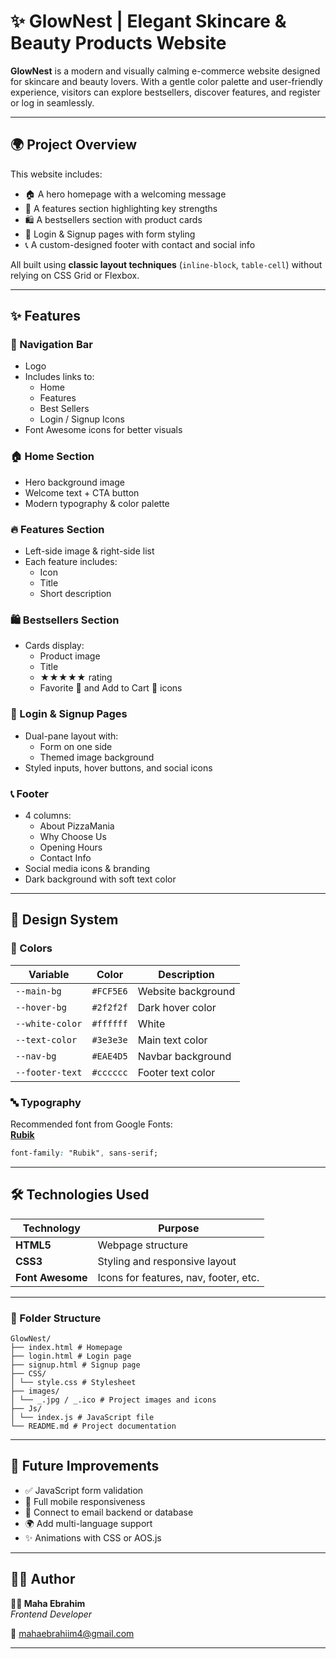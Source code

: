 # ✨ GlowNest | Elegant Skincare & Beauty Products Website

**GlowNest** is a modern and visually calming e-commerce website designed for skincare and beauty lovers. With a gentle color palette and user-friendly experience, visitors can explore bestsellers, discover features, and register or log in seamlessly.

---

## 🌍 Project Overview

This website includes:

- 🏠 A hero homepage with a welcoming message
- 🌟 A features section highlighting key strengths
- 🛍️ A bestsellers section with product cards
- 🔐 Login & Signup pages with form styling
- 📞 A custom-designed footer with contact and social info

All built using **classic layout techniques** (`inline-block`, `table-cell`) without relying on CSS Grid or Flexbox.

---

## ✨ Features

### 🧭 Navigation Bar

- Logo
- Includes links to:
  - Home
  - Features
  - Best Sellers
  - Login / Signup Icons
- Font Awesome icons for better visuals

### 🏠 Home Section

- Hero background image
- Welcome text + CTA button
- Modern typography & color palette

### 🔥 Features Section

- Left-side image & right-side list
- Each feature includes:
  - Icon
  - Title
  - Short description

### 🛍️ Bestsellers Section

- Cards display:
  - Product image
  - Title
  - ★★★★★ rating
  - Favorite 🖤 and Add to Cart 🛒 icons

### 🔐 Login & Signup Pages

- Dual-pane layout with:
  - Form on one side
  - Themed image background
- Styled inputs, hover buttons, and social icons

### 📞 Footer

- 4 columns:
  - About PizzaMania
  - Why Choose Us
  - Opening Hours
  - Contact Info
- Social media icons & branding
- Dark background with soft text color

---

## 🎨 Design System

### 🎨 Colors

| Variable        | Color     | Description        |
| --------------- | --------- | ------------------ |
| `--main-bg`     | `#FCF5E6` | Website background |
| `--hover-bg`    | `#2f2f2f` | Dark hover color   |
| `--white-color` | `#ffffff` | White              |
| `--text-color`  | `#3e3e3e` | Main text color    |
| `--nav-bg`      | `#EAE4D5` | Navbar background  |
| `--footer-text` | `#cccccc` | Footer text color  |

### 🔤 Typography

Recommended font from Google Fonts:  
**[Rubik](https://fonts.google.com/specimen/Rubik)**

```css
font-family: "Rubik", sans-serif;
```

---

## 🛠️ Technologies Used

| Technology       | Purpose                               |
| ---------------- | ------------------------------------- |
| **HTML5**        | Webpage structure                     |
| **CSS3**         | Styling and responsive layout         |
| **Font Awesome** | Icons for features, nav, footer, etc. |

---

### 📁 Folder Structure

```
GlowNest/
├── index.html # Homepage
├── login.html # Login page
├── signup.html # Signup page
├── CSS/
│ └── style.css # Stylesheet
├── images/
│ └── _.jpg / _.ico # Project images and icons
├── Js/
│ └── index.js # JavaScript file
└── README.md # Project documentation
```

---

## 🚀 Future Improvements

- ✅ JavaScript form validation
- 📲 Full mobile responsiveness
- 📧 Connect to email backend or database
- 🌍 Add multi-language support
- ✨ Animations with CSS or AOS.js

---

## 🙋‍♀️ Author

**👩‍💻 Maha Ebrahim**  
_Frontend Developer_

📧 [mahaebrahiim4@gmail.com](mailto:mahaebrahiim4@gmail.com)

---
